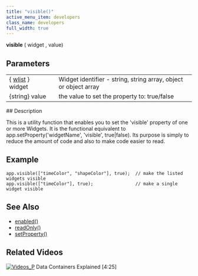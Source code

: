 ```yaml
---
title: "visible()"
active_menu_item: developers
class_name: developers
full_width: true
---
```



**visible** ( widget , value)

## Parameters

<table>
<tr>
<td width="166">
  { <a href="/developers/user-guide/scripting-apis/client-api/objects-titbits/widget-list-parameters">wlist</a> } widget

</td>
<td width="1">
</td>
<td width="740">
Widget identifier - string, string array, object or object array

</td>
</tr>
<tr>
<td width="166">
{string} value

</td>
<td width="1">
</td>
<td width="740">
the value to set the property to: true/false

</td>
</tr>
</table>
## Description

This is a utility function that enables you to set the 'visible' property of one or more Widgets. It is the functional equivalent to app.setProperty('widgetName', 'visible', true|false). Its purpose is simply to reduce the amount of code and also to make code easier to read.

## Example

    app.visible(["timeColor", "shapeColor"], true);  // make the listed widgets visible
    app.visible(["timeColor"], true);                // make a single widget visible
        
   

## See Also

 - [enabled()](/developers/user-guide/scripting-apis/client-api/widget-data-state-manipulation/enabled)
 - [readOnly()](/developers/user-guide/scripting-apis/client-api/widget-data-state-manipulation/readonly)
 - [setProperty()](/developers/user-guide/scripting-apis/client-api/widget-functions/setproperty)

## Related Videos

[![Videos\_P](/img/docs/videos_p.png)](http://www.youtube.com/v/TrfVkAavkOQ?autoplay=1&hd=1&fs=1&showsearch=0&rel=0&) Data Containers Explained [4:25]
